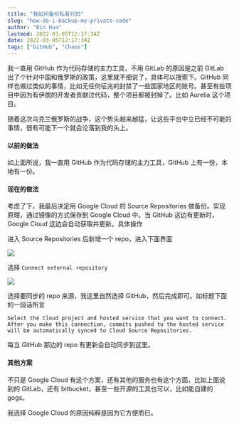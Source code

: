 ```yaml
---
title: "我如何备份私有代码"
slug: "how-do-i-backup-my-private-code"
author: "Bin Hua"
lastmod: 2022-03-05T12:17:34Z
date: 2022-03-05T12:17:34Z
tags: ["GitHub", "Chaos"]
---
```


我一直用 GitHub 作为代码存储的主力工具，不用 GitLab 的原因是之前 GitLab 出了个针对中国和俄罗斯的政策，这里就不细说了，具体可以搜索下。GitHub 同样也做过类似的事情，比如无任何征兆的封禁了一些国家地区的账号。甚至有些项目中因为有伊朗的开发者贡献过代码，整个项目都被封掉了。比如 Aurelia 这个项目。

随着这次乌克兰俄罗斯的战争，这个势头越来越猛，让这些平台中立已经不可能的事情，很有可能下一个就会沦落到我的头上。

#### 以前的做法

如上面所说，我一直用 GitHub 作为代码存储的主力工具，GitHub 上有一份，本地有一份。

#### 现在的做法

考虑了下，我最后决定用 Google Cloud 的 Source Repositories 做备份。实现原理，通过镜像的方式保存到 Google Cloud 中。当 GitHub 这边有更新时，Google Cloud 这边会自动获取并更新。具体操作

进入 Source Repositories 后新增一个 repo，进入下面界面

![](/imgs/how-do-i-backup-my-private-code-001.jpg)

选择 `Connect external repository`

![](/imgs/how-do-i-backup-my-private-code-002.jpg)

选择要同步的 repo 来源，我这里自然选择 GitHub，然后完成即可。如标题下面的一段话所言

```
Select the Cloud project and hosted service that you want to connect. After you make this connection, commits pushed to the hosted service will be automatically synced to Cloud Source Repositories. 
```

每当 GitHub 那边的 repo 有更新会自动同步到这里。

#### 其他方案

不只是 Google Cloud 有这个方案，还有其他的服务也有这个方面，比如上面说到的 GitLab，还有 bitbucket，甚至一些开源的工具也可以，比如能自建的 gogs。

我选择 Google Cloud 的原因纯粹是因为它方便而已。
